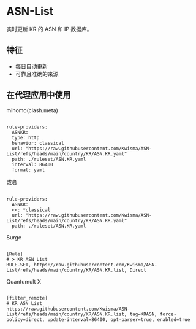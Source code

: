 
# ASN-List
    
实时更新 KR 的 ASN 和 IP 数据库。
    
## 特征
    
- 每日自动更新
- 可靠且准确的来源
    
## 在代理应用中使用
    
mihomo(clash.meta)
   
<pre><code class="language-javascript">
rule-providers:
  ASNKR:
  type: http
  behavior: classical
  url: "https://raw.githubusercontent.com/Kwisma/ASN-List/refs/heads/main/country/KR/ASN.KR.yaml"
  path: ./ruleset/ASN.KR.yaml
  interval: 86400
  format: yaml
</code></pre>

或者

<pre><code class="language-javascript">
rule-providers:
  ASNKR:
  <<: *classical
  url: "https://raw.githubusercontent.com/Kwisma/ASN-List/refs/heads/main/country/KR/ASN.KR.yaml"
  path: ./ruleset/ASN.KR.yaml
</code></pre>
    
Surge
    
<pre><code class="language-javascript">
[Rule]
# > KR ASN List
RULE-SET, https://raw.githubusercontent.com/Kwisma/ASN-List/refs/heads/main/country/KR/ASN.KR.list, Direct
</code></pre>
    
Quantumult X
    
<pre><code class="language-javascript">
[filter_remote]
# KR ASN List
https://raw.githubusercontent.com/Kwisma/ASN-List/refs/heads/main/country/KR/ASN.KR.list, tag=KRASN, force-policy=direct, update-interval=86400, opt-parser=true, enabled=true
</code></pre>
